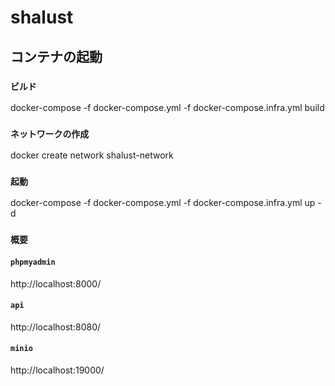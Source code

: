 # shalust

## コンテナの起動

### `ビルド`
docker-compose -f docker-compose.yml -f docker-compose.infra.yml build  

### `ネットワークの作成`
docker create network shalust-network  

### `起動`
docker-compose -f docker-compose.yml -f docker-compose.infra.yml up -d  

### `概要`

#### `phpmyadmin`
http://localhost:8000/

#### `api`
http://localhost:8080/

#### `minio`
http://localhost:19000/